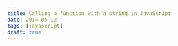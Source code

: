 ```yaml
---
title: Calling a function with a string in JavaScript
date: 2014-05-12
tags: [javascript]
draft: true
---
```


